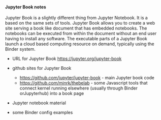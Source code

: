 #### Jupyter Book notes

Jupyter Book is a slightly different thing from Jupyter Notebook. It is a based on the same sets of
tools. Jupyter Book allows you to create a web site serving a book like document that 
has embedded notebooks. The notebooks can be executed from within the document without an end user
having to install any software. The executable parts of a Jupyter Book launch a cloud based 
computing resource on demand, typically using the Binder system. 

* URL for Jupyter Book https://jupyter.org/jupyter-book

* github sites for Jupyter Book 
  * https://github.com/jupyter/jupyter-book - main Jupyter book code
  * https://github.com/minrk/thebelab - some Javascript tools that connect kernel running elsewhere (usually through Binder orJupyterhub) into a book page
  
* Jupyter notebook material

* some Binder config examples 
